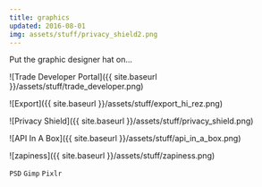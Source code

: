 ```yaml
---
title: graphics
updated: 2016-08-01 
img: assets/stuff/privacy_shield2.png
---
```


Put the graphic designer hat on...

![Trade Developer Portal]({{ site.baseurl }}/assets/stuff/trade_developer.png)

![Export]({{ site.baseurl }}/assets/stuff/export_hi_rez.png)

![Privacy Shield]({{ site.baseurl }}/assets/stuff/privacy_shield.png)

![API In A Box]({{ site.baseurl }}/assets/stuff/api_in_a_box.png)

![zapiness]({{ site.baseurl }}/assets/stuff/zapiness.png)

`PSD` `Gimp` `Pixlr` 